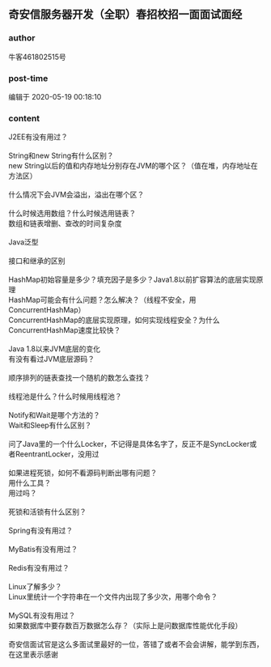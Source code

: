 ## 奇安信服务器开发（全职）春招校招一面面试面经
### author 
牛客461802515号
### post-time 

编辑于  2020-05-19 00:18:10
### content 
<div class="post-topic-des nc-post-content">
 J2EE有没有用过？
 <br/>
 <br/>
 String和new String有什么区别？
 <br/>
 new String以后的值和内存地址分别存在JVM的哪个区？（值在堆，内存地址在方法区）
 <br/>
 <br/>
 什么情况下会JVM会溢出，溢出在哪个区？
 <br/>
 <br/>
 什么时候选用数组？什么时候选用链表？
 <br/>
 数组和链表增删、查改的时间复杂度
 <br/>
 <br/>
 Java泛型
 <br/>
 <br/>
 接口和继承的区别
 <br/>
 <br/>
 HashMap初始容量是多少？填充因子是多少？Java1.8以前扩容算法的底层实现原理
 <br/>
 HashMap可能会有什么问题？怎么解决？（线程不安全，用ConcurrentHashMap）
 <br/>
 ConcurrentHashMap的底层实现原理，如何实现线程安全？为什么ConcurrentHashMap速度比较快？
 <br/>
 <br/>
 Java 1.8以来JVM底层的变化
 <br/>
 有没有看过JVM底层源码？
 <br/>
 <br/>
 顺序排列的链表查找一个随机的数怎么查找？
 <br/>
 <br/>
 线程池是什么？什么时候用线程池？
 <br/>
 <br/>
 Notify和Wait是哪个方法的？
 <br/>
 Wait和Sleep有什么区别？
 <br/>
 <br/>
 问了Java里的一个什么Locker，不记得是具体名字了，反正不是SyncLocker或者ReentrantLocker，没用过
 <br/>
 <br/>
 如果进程死锁，如何不看源码判断出哪有问题？
 <br/>
 用什么工具？
 <br/>
 用过吗？
 <br/>
 <br/>
 死锁和活锁有什么区别？
 <br/>
 <br/>
 Spring有没有用过？
 <br/>
 <br/>
 MyBatis有没有用过？
 <br/>
 <br/>
 Redis有没有用过？
 <br/>
 <br/>
 Linux了解多少？
 <br/>
 Linux里统计一个字符串在一个文件内出现了多少次，用哪个命令？
 <br/>
 <br/>
 MySQL有没有用过？
 <br/>
 <div>
  如果数据库中要存数百万数据怎么存？（实际上是问数据库性能优化手段）
 </div>
 <div>
  <br/>
 </div>
 <div>
  奇安信面试官是这么多面试里最好的一位，答错了或者不会会讲解，能学到东西，在这里表示感谢
 </div>
</div>
